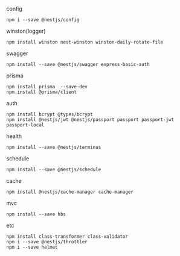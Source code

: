 config
```
npm i --save @nestjs/config
```

winston(logger)
```
npm install winston nest-winston winston-daily-rotate-file
```

swagger
```
npm install --save @nestjs/swagger express-basic-auth
```

prisma
```
npm install prisma  --save-dev
npm install @prisma/client
```

auth
```
npm install bcrypt @types/bcrypt
npm install @nestjs/jwt @nestjs/passport passport passport-jwt passport-local
```

health
```
npm install --save @nestjs/terminus
```

schedule
```
npm install --save @nestjs/schedule
```

cache
```
npm install @nestjs/cache-manager cache-manager
```

mvc
```
npm install --save hbs
```

etc
```
npm install class-transformer class-validator
npm i --save @nestjs/throttler
npm i --save helmet
```
